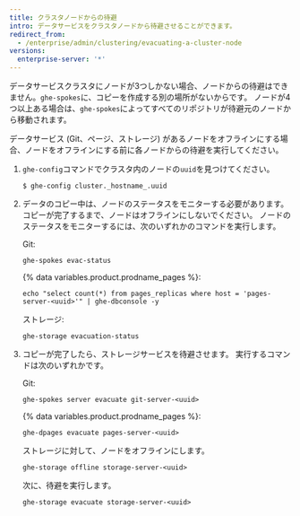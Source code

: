 ```yaml
---
title: クラスタノードからの待避
intro: データサービスをクラスタノードから待避させることができます。
redirect_from:
  - /enterprise/admin/clustering/evacuating-a-cluster-node
versions:
  enterprise-server: '*'
---
```


データサービスクラスタにノードが3つしかない場合、ノードからの待避はできません。`ghe-spokes`に、コピーを作成する別の場所がないからです。 ノードが4つ以上ある場合は、`ghe-spokes`によってすべてのリポジトリが待避元のノードから移動されます。

データサービス (Git、ページ、ストレージ) があるノードをオフラインにする場合、ノードをオフラインにする前に各ノードからの待避を実行してください。

1. `ghe-config`コマンドでクラスタ内のノードの`uuid`を見つけてください。

    ```
    $ ghe-config cluster._hostname_.uuid
    ```

2. データのコピー中は、ノードのステータスをモニターする必要があります。 コピーが完了するまで、ノードはオフラインにしないでください。 ノードのステータスをモニターするには、次のいずれかのコマンドを実行します。

    Git:
    ```
    ghe-spokes evac-status
    ```
    {% data variables.product.prodname_pages %}:
    ```
    echo "select count(*) from pages_replicas where host = 'pages-server-<uuid>'" | ghe-dbconsole -y
    ```
    ストレージ:
    ```
    ghe-storage evacuation-status
    ```

3. コピーが完了したら、ストレージサービスを待避させます。 実行するコマンドは次のいずれかです。

    Git:
    ```
    ghe-spokes server evacuate git-server-<uuid>
    ```
    {% data variables.product.prodname_pages %}:
    ```
    ghe-dpages evacuate pages-server-<uuid>
    ```
    ストレージに対して、ノードをオフラインにします。
    ```
    ghe-storage offline storage-server-<uuid>
    ```
      次に、待避を実行します。
    ```
    ghe-storage evacuate storage-server-<uuid>
    ```
